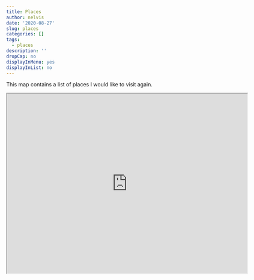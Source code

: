 ```yaml
---
title: Places
author: nelvis
date: '2020-08-27'
slug: places
categories: []
tags:
  - places
description: ''
dropCap: no
displayInMenu: yes
displayInList: no
---
```


This map contains a list of places I would like to visit again.

<iframe src="https://www.google.com/maps/d/embed?mid=1YI1JNxiHIPf3uFbIH_dYMpTh2tKk1HAc" width="640" height="480"></iframe>